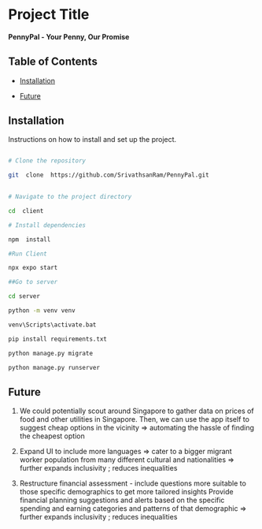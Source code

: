 # Project Title

#### PennyPal - Your Penny, Our Promise


## Table of Contents

- [Installation](#installation)

- [Future](#future)

## Installation


Instructions on how to install and set up the project.

 
```bash

# Clone the repository

git  clone  https://github.com/SrivathsanRam/PennyPal.git

  
# Navigate to the project directory

cd  client

# Install dependencies

npm  install

#Run Client

npx expo start

##Go to server

cd server

python -m venv venv

venv\Scripts\activate.bat

pip install requirements.txt

python manage.py migrate

python manage.py runserver
```

  

## Future

1. We could potentially scout around Singapore to gather data on prices of food and other utilities in Singapore. 
Then, we can use the app itself to suggest cheap options in the vicinity ⇒ automating the hassle of finding the cheapest option

2. Expand UI to include more languages ⇒ cater to a bigger migrant worker population from many different cultural and nationalities 
⇒ further expands inclusivity ; reduces inequalities

3. Restructure financial assessment - include questions more suitable to those specific demographics to get more tailored insights 
Provide financial planning suggestions and alerts based on the specific spending and earning categories and patterns of that demographic 
⇒ further expands inclusivity ; reduces inequalities